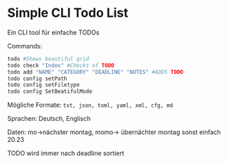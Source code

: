 # Simple CLI Todo List
Ein CLI tool für einfache TODOs

Commands:
```bash
todo #Shows beautiful grid
todo check "Index" #Checks of TODO
todo add "NAME" "CATEGORY" "DEADLINE" "NOTES" #ADDS TODO
todo config setPath
todo config setFiletype
todo config SetBeatifulMode
```
Mögliche Formate: `txt, json, toml, yaml, xml, cfg, md`

Sprachen: Deutsch, Englisch

Daten: mo->nächster montag, momo-> übernächter montag sonst einfach 20.23

TODO wird immer nach deadline sortiert